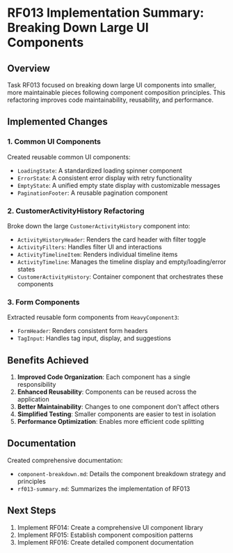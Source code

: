 # RF013 Implementation Summary: Breaking Down Large UI Components

## Overview

Task RF013 focused on breaking down large UI components into smaller, more maintainable pieces
following component composition principles. This refactoring improves code maintainability,
reusability, and performance.

## Implemented Changes

### 1. Common UI Components

Created reusable common UI components:

- `LoadingState`: A standardized loading spinner component
- `ErrorState`: A consistent error display with retry functionality
- `EmptyState`: A unified empty state display with customizable messages
- `PaginationFooter`: A reusable pagination component

### 2. CustomerActivityHistory Refactoring

Broke down the large `CustomerActivityHistory` component into:

- `ActivityHistoryHeader`: Renders the card header with filter toggle
- `ActivityFilters`: Handles filter UI and interactions
- `ActivityTimelineItem`: Renders individual timeline items
- `ActivityTimeline`: Manages the timeline display and empty/loading/error states
- `CustomerActivityHistory`: Container component that orchestrates these components

### 3. Form Components

Extracted reusable form components from `HeavyComponent3`:

- `FormHeader`: Renders consistent form headers
- `TagInput`: Handles tag input, display, and suggestions

## Benefits Achieved

1. __Improved Code Organization__: Each component has a single responsibility
2. __Enhanced Reusability__: Components can be reused across the application
3. __Better Maintainability__: Changes to one component don't affect others
4. __Simplified Testing__: Smaller components are easier to test in isolation
5. __Performance Optimization__: Enables more efficient code splitting

## Documentation

Created comprehensive documentation:

- `component-breakdown.md`: Details the component breakdown strategy and principles
- `rf013-summary.md`: Summarizes the implementation of RF013

## Next Steps

1. Implement RF014: Create a comprehensive UI component library
2. Implement RF015: Establish component composition patterns
3. Implement RF016: Create detailed component documentation
